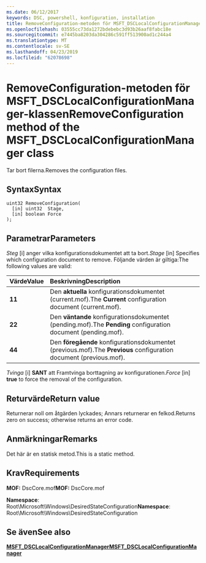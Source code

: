 ```yaml
---
ms.date: 06/12/2017
keywords: DSC, powershell, konfiguration, installation
title: RemoveConfiguration-metoden för MSFT_DSCLocalConfigurationManager-klassen
ms.openlocfilehash: 03555cc73da1272bdebebc3d93b26aaf8fabc18e
ms.sourcegitcommit: e7445ba8203da304286c591ff513900ad1c244a4
ms.translationtype: MT
ms.contentlocale: sv-SE
ms.lasthandoff: 04/23/2019
ms.locfileid: "62078698"
---
```

# <a name="removeconfiguration-method-of-the-msftdsclocalconfigurationmanager-class"></a><span data-ttu-id="ad705-103">RemoveConfiguration-metoden för MSFT_DSCLocalConfigurationManager-klassen</span><span class="sxs-lookup"><span data-stu-id="ad705-103">RemoveConfiguration method of the MSFT_DSCLocalConfigurationManager class</span></span>

<span data-ttu-id="ad705-104">Tar bort filerna.</span><span class="sxs-lookup"><span data-stu-id="ad705-104">Removes the configuration files.</span></span>

## <a name="syntax"></a><span data-ttu-id="ad705-105">Syntax</span><span class="sxs-lookup"><span data-stu-id="ad705-105">Syntax</span></span>

```mof
uint32 RemoveConfiguration(
  [in] uint32  Stage,
  [in] boolean Force
);
```

## <a name="parameters"></a><span data-ttu-id="ad705-106">Parametrar</span><span class="sxs-lookup"><span data-stu-id="ad705-106">Parameters</span></span>

<span data-ttu-id="ad705-107">*Steg* \[i\] anger vilka konfigurationsdokumentet att ta bort.</span><span class="sxs-lookup"><span data-stu-id="ad705-107">*Stage* \[in\] Specifies which configuration document to remove.</span></span> <span data-ttu-id="ad705-108">Följande värden är giltiga:</span><span class="sxs-lookup"><span data-stu-id="ad705-108">The following values are valid:</span></span>

|<span data-ttu-id="ad705-109">Värde</span><span class="sxs-lookup"><span data-stu-id="ad705-109">Value</span></span> |<span data-ttu-id="ad705-110">Beskrivning</span><span class="sxs-lookup"><span data-stu-id="ad705-110">Description</span></span> |
|:--- |:---|
|<span data-ttu-id="ad705-111">**1**</span><span class="sxs-lookup"><span data-stu-id="ad705-111">**1**</span></span> | <span data-ttu-id="ad705-112">Den **aktuella** konfigurationsdokumentet (current.mof).</span><span class="sxs-lookup"><span data-stu-id="ad705-112">The **Current** configuration document (current.mof).</span></span> |
|<span data-ttu-id="ad705-113">**2**</span><span class="sxs-lookup"><span data-stu-id="ad705-113">**2**</span></span> | <span data-ttu-id="ad705-114">Den **väntande** konfigurationsdokumentet (pending.mof).</span><span class="sxs-lookup"><span data-stu-id="ad705-114">The **Pending** configuration document (pending.mof).</span></span>  |
|<span data-ttu-id="ad705-115">**4**</span><span class="sxs-lookup"><span data-stu-id="ad705-115">**4**</span></span> | <span data-ttu-id="ad705-116">Den **föregående** konfigurationsdokumentet (previous.mof).</span><span class="sxs-lookup"><span data-stu-id="ad705-116">The **Previous** configuration document (previous.mof).</span></span> |

<span data-ttu-id="ad705-117">*Tvinga* \[i\] **SANT** att Framtvinga borttagning av konfigurationen.</span><span class="sxs-lookup"><span data-stu-id="ad705-117">*Force* \[in\] **true** to force the removal of the configuration.</span></span>

## <a name="return-value"></a><span data-ttu-id="ad705-118">Returvärde</span><span class="sxs-lookup"><span data-stu-id="ad705-118">Return value</span></span>

<span data-ttu-id="ad705-119">Returnerar noll om åtgärden lyckades; Annars returnerar en felkod.</span><span class="sxs-lookup"><span data-stu-id="ad705-119">Returns zero on success; otherwise returns an error code.</span></span>

## <a name="remarks"></a><span data-ttu-id="ad705-120">Anmärkningar</span><span class="sxs-lookup"><span data-stu-id="ad705-120">Remarks</span></span>

<span data-ttu-id="ad705-121">Det här är en statisk metod.</span><span class="sxs-lookup"><span data-stu-id="ad705-121">This is a static method.</span></span>

## <a name="requirements"></a><span data-ttu-id="ad705-122">Krav</span><span class="sxs-lookup"><span data-stu-id="ad705-122">Requirements</span></span>

<span data-ttu-id="ad705-123">**MOF:** DscCore.mof</span><span class="sxs-lookup"><span data-stu-id="ad705-123">**MOF:** DscCore.mof</span></span>

<span data-ttu-id="ad705-124">**Namespace**: Root\Microsoft\Windows\DesiredStateConfiguration</span><span class="sxs-lookup"><span data-stu-id="ad705-124">**Namespace**: Root\Microsoft\Windows\DesiredStateConfiguration</span></span>

## <a name="see-also"></a><span data-ttu-id="ad705-125">Se även</span><span class="sxs-lookup"><span data-stu-id="ad705-125">See also</span></span>

[<span data-ttu-id="ad705-126">**MSFT_DSCLocalConfigurationManager**</span><span class="sxs-lookup"><span data-stu-id="ad705-126">**MSFT_DSCLocalConfigurationManager**</span></span>](msft-dsclocalconfigurationmanager.md)